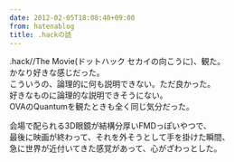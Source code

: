 ```yaml
---
date: 2012-02-05T18:08:40+09:00
from: hatenablog
title: .hackの話
---
```

.hack//The Movie(ドットハック セカイの向こうに)、観た。  
かなり好きな感じだった。  
こういうの、論理的に何も説明できない。ただ良かった。  
好きなものに論理的な説明できそうにない。  
OVAのQuantumを観たときも全く同じ気分だった。

会場で配られる3D眼鏡が結構分厚いFMDっぽいやつで、  
最後に映画が終わって、それを外そうとして手を掛けた瞬間、  
急に世界が近付いてきた感覚があって、心がざわっとした。

